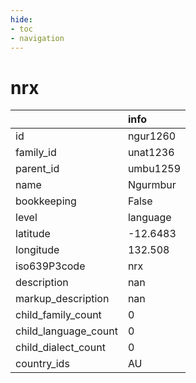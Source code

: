 ```yaml
---
hide:
- toc
- navigation
---
```

# nrx
|                      | info     |
|:---------------------|:---------|
| id                   | ngur1260 |
| family_id            | unat1236 |
| parent_id            | umbu1259 |
| name                 | Ngurmbur |
| bookkeeping          | False    |
| level                | language |
| latitude             | -12.6483 |
| longitude            | 132.508  |
| iso639P3code         | nrx      |
| description          | nan      |
| markup_description   | nan      |
| child_family_count   | 0        |
| child_language_count | 0        |
| child_dialect_count  | 0        |
| country_ids          | AU       |